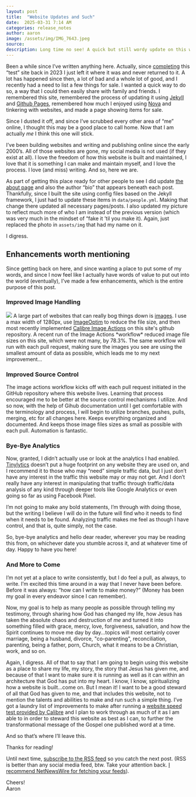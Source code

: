 ```yaml
---
layout: post
title:  "Website Updates and Such"
date:  2025-03-31 7:14 AM
categories: release_notes
author: aaron
image: /assets/img/IMG_7643.jpeg
source:
description: Long time no see! A quick but still wordy update on this website and where I think it may head.
---
```

Been a while since I’ve written anything here. Actually, since <a href="{{ '/release_notes/2023/08/11/version-one.html' | prepend: site.url }}">completing</a> this “test” site back in 2023 I just left it where it was and never returned to it. A lot has happened since then, a lot of bad and a whole lot of good, and I recently had a need to list a few things for sale. I wanted a quick way to do so, a way that I could then easily share with family and friends. I remembered this site, remembered the process of updating it using <a href="https://jekyllrb.com" target="_blank" rel="noopener noreferrer">Jekyll</a> and <a href="https://pages.github.com" target="_blank" rel="noopener noreferrer">Github Pages</a>, remembered how much I enjoyed using <a href="https://nova.app" target="_blank" rel="noopener noreferrer">Nova</a> and tinkering with websites, and made a page showing items for sale. 

Since I dusted it off, and since I’ve scrubbed every other area of “me” online, I thought this may be a good place to call home. Now that I am actually *me* I think this one will stick. 

I’ve been building websites and writing and publishing online since the early 2000’s. All of those websites are gone, my social media is not used (if they exist at all). I love the freedom of how this website is built and maintained, I love that it is something I can make and maintain myself, and I love the process. I love (and miss) writing. And so, here we are. 

As part of getting this place ready for other people to see I did update <a href="{{ '/about/aaronaiken' | prepend: site.url }}">the about page</a> and also the author “bio” that appears beneath each post. Thankfully, since I built the site using config files based on the Jekyll framework, I just had to update these items in `data/people.yml`. Making that change there updated all necessary pages/posts. I also updated my picture to reflect much more of who I am instead of the previous version (which was very much in the mindset of “fake it ’til you make it). Again, just replaced the photo in `assets/img` that had my name on it. 

I digress. 

## Enhancements worth mentioning
Since getting back on here, and since wanting a place to put some of my words, and since I now feel like I actually have words of value to put out into the world (eventually), I’ve made a few enhancements, which is the entire purpose of this post.

### Improved Image Handling
<img src="{{ '/assets/img/calibres_image_actions.jpeg' | prepend: site.url }}" />
A large part of websites that can really bog things down is <a href="https://calibreapp.com/blog/compress-images-in-prs" target="_blank" rel="noopener noreferrer">images</a>. I use a max width of 1280px, use <a href="https://imageoptim.com/mac" target="_blank" rel="noopener noreferrer">ImageOptim</a> to reduce the file size, and then most recently implemented <a href="https://github.com/calibreapp/image-actions?tab=readme-ov-file" target="_blank" rel="noopener noreferrer">Calibre Image Actions</a> on this site's github repository. A recent run of the Image Actions *workflow* reduced image file sizes on this site, which were not many, by 78.3%. The same workflow will run with each pull request, making sure the images you see are using the smallest amount of data as possible, which leads me to my next improvement... 

### Improved Source Control
The image actions workflow kicks off with each pull request initiated in the GitHub repository where this website lives. Learning that process encouraged me to be better at the source control mechanisms I utilize. And so now, with the help of Gihub documentation until I get comfortable with the terminology and process, I will begin to utilize branches, pushes, pulls, merging, etc for all changes here. Keeps everything organized and documented. And keeps those image files sizes as small as possible with each pull. Automation is fantastic.

### Bye-Bye Analytics
Now, granted, I didn’t actually use or look at the analytics I had enabled. <a href="https://tinylytics.app" target="_blank" rel="noopener noreferrer">Tinylytics</a> doesn’t put a huge footprint on any website they are used on, and I recommend it to those who may “need” simple traffic data, but I just don’t have any interest in the traffic this website may or may not get. And I don’t really have any interest in manipulating that traffic through traffic/data analysis of any kind through deeper tools like Google Analytics or even going so far as using Facebook Pixel. 

I’m not going to make any bold statements, I’m through with doing those, but the writing I believe I will do in the future will find who it needs to find when it needs to be found. Analyzing traffic makes me feel as though I have control, and that is, quite simply, not the case. 

So, bye-bye analytics and hello dear reader, wherever you may be reading this from, on whichever date you stumble across it, and at whatever time of day. Happy to have you here!

### And More to Come
I’m not yet at a place to write consistently, but I do feel a pull, as always, to write. I’m excited this time around in a way that I never have been before. Before it was always: “how can I write to make money?” (Money has been my goal in every endeavor since I can remember). 

Now, my goal is to help as many people as possible through telling my testimony, through sharing how God has changed my life, how Jesus has taken the absolute chaos and destruction of *me* and turned it into something filled with grace, mercy, love, forgiveness, salvation, and how the Spirit continues to move me day by day...topics will most certainly cover marriage, being a husband, divorce, "co-parenting", reconciliation, parenting, being a father, porn, Church, what it means to be a Christian, work, and so on.

Again, I digress. All of that to say that I am going to begin using this website as a place to share my life, my story, the story that Jesus has given me, and because of that I want to make sure it is running as well as it can within an architecture that God has put into my heart. I know, I know, spiritualizing how a website is built...come on. But I mean it! I want to be a good steward of all that God has given to me, and that includes this website, not to mention the talents and abilities to make and run such a simple thing. I’ve got a laundry list of improvements to make after running a <a href="https://calibreapp.com/tools/website-speed-test" target="_blank" rel="noopener noreferrer">website speed test provided by Calibre</a> and I plan to work through as much of it as I am able to in order to steward this website as best as I can, to further the transformational message of the Gospel one published word at a time.

And so that’s where I’ll leave this.

Thanks for reading!

Until next time, <a href="{{ '/feed.xml' | prepend: site.url }}">subscribe to the RSS feed</a> so you catch the next post. (RSS is better than any social media feed, btw. Take your attention back. <a href="https://netnewswire.com" target="_blank" rel="noopener noreferrer">I recommend NetNewsWire for fetching your feeds</a>).

Cheers!<br />
Aaron